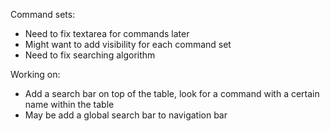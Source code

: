 Command sets:
* Need to fix textarea for commands later
* Might want to add visibility for each command set
* Need to fix searching algorithm

Working on:

- Add a search bar on top of the table, look for a command with a certain name within the table
- May be add a global search bar to navigation bar